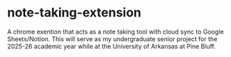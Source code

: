 # note-taking-extension
A chrome exention that acts as a note taking tool with cloud sync to Google Sheets/Notion. This will serve as my undergraduate senior project for the 2025-26 academic year while at the University of Arkansas at Pine Bluff.
